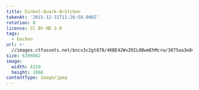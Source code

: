 ```yaml
---
title: Dinkel-Quark-Brötchen
takenAt: '2015-12-31T11:26:58.000Z'
rotation: 0
license: CC BY-ND 3.0
tags:
  - backen
url: >-
  //images.ctfassets.net/bncv3c2gt878/4KBE42WvZ0IL0BwmEhMcrw/3875aa3e84cceaf63ee96247b0763a77/dinkel-quark-brtchen_24061930396_o
size: 6396062
image:
  width: 4310
  height: 2868
contentType: image/jpeg
---
```


